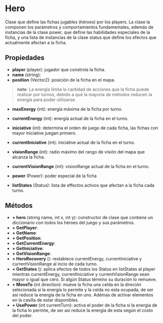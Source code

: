 # Hero

Clase que define las fichas jugables (héroes) por los players. La clase la componen los parámetros y comportamientos fundamentales, además de instancias de la clase power, que define las habilidades especiales de la ficha, y una lista de instancias de la clase status que define los efectos que actualmente afectan a la ficha.

## Propiedades

- **player** (player): jugador que constrola la ficha.
- **name** (string):
- **position** (Vector2): posición de la ficha en el mapa.

>**note**: La energía límita la cantidad de acciones que la ficha puede realizar por turnos, debido a que la mayoría de métodos reducen la energía para poder utilizarse.

- **maxEnergy** (int): energía máxima de la ficha por turno.
- **currentEnergy** (int): energía actual de la ficha en el turno.

- **iniciative** (int): determina el orden de juego de cada ficha, las fichas con mayor iniciative juegan primero.
- **currentIniciative** (int): iniciative actual de la ficha en el turno.

- **visionRange** (int): radio máximo del rango de visión del mapa que alcanza la ficha.
- **currentVisionRange** (int): visionRange actual de la ficha en el turno.

- **power** (Power): poder especial de la ficha
- **listStates** (Status): lista de effectos activos que afectan a la ficha cada turno.

## Métodos

- **+ hero** (string name, int x, int y): constructor de clase que contiene un diccionario con todos los héroes del juego y sus parámetros.
- **+ GetPlayer**:
- **+ GetName**:
- **+ GetPosition**:
- **+ GetCurrentEnergy**:
- **+ GetIniciative**:
- **+ GetVisionRange**:
- **+ HeroRecovery** (): restablece currentEnergy, currentIniciative y currentVisionRange al incio de cada turno.
- **+ GetStates** (): aplica efectos de todos los Status en listStates al player mientras currentEnergy, currentIniciative y currentVisionRange sean mayor o igual que cero. Si algún Status término su duración lo remueve.
- **+ MoveTo** (int direction): mueve la ficha una celda en la direción selecionada si la energía lo permite y la celda no esta ocupada, de ser así reduce la energía de la ficha en uno. Adémas de activar elementos en la casilla de estar disponibles.
- **+ UsePower** (int currentTurn): activa el poder de la ficha si la energía de la ficha lo permite, de ser así reduce la energía de esta según el costo del poder.
